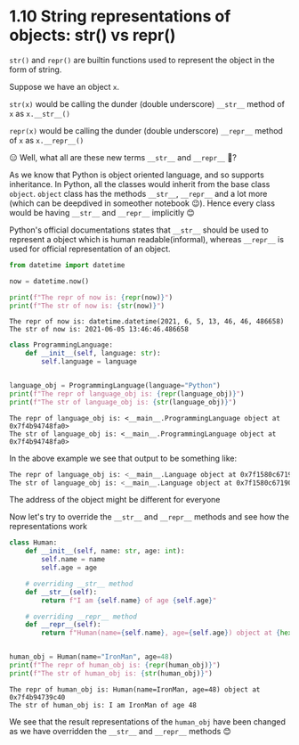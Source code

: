 # 1.10 String representations of objects: str() vs repr()

`str()` and `repr()` are builtin functions used to represent the object in the form of string.

Suppose we have an object `x`.

`str(x)` would be calling the dunder (double underscore) `__str__` method of `x` as `x.__str__()`

`repr(x)` would be calling the dunder (double underscore) `__repr__` method of `x` as `x.__repr__()`


😑 Well, what all are these new terms `__str__` and `__repr__` 🤔?

As we know that Python is object oriented language, and so supports inheritance. In Python, all the classes would inherit from the base class `object`. `object` class has the methods `__str__`, `__repr__` and a lot more (which can be deepdived in someother notebook 😉). Hence every class would be having `__str__` and `__repr__` implicitly 😊

Python's official documentations states that `__str__` should be used to represent a object which is human readable(informal), whereas `__repr__` is used for official representation of an object.


```python
from datetime import datetime

now = datetime.now()

print(f"The repr of now is: {repr(now)}")
print(f"The str of now is: {str(now)}")
```

    The repr of now is: datetime.datetime(2021, 6, 5, 13, 46, 46, 486658)
    The str of now is: 2021-06-05 13:46:46.486658



```python
class ProgrammingLanguage:
    def __init__(self, language: str):
        self.language = language


language_obj = ProgrammingLanguage(language="Python")
print(f"The repr of language_obj is: {repr(language_obj)}")
print(f"The str of language_obj is: {str(language_obj)}")
```

    The repr of language_obj is: <__main__.ProgrammingLanguage object at 0x7f4b94748fa0>
    The str of language_obj is: <__main__.ProgrammingLanguage object at 0x7f4b94748fa0>


In the above example we see that output to be something like:

```sh
The repr of language_obj is: <__main__.Language object at 0x7f1580c67190>
The str of language_obj is: <__main__.Language object at 0x7f1580c67190>
```

The address of the object might be different for everyone


Now let's try to override the `__str__` and `__repr__` methods and see how the representations work


```python
class Human:
    def __init__(self, name: str, age: int):
        self.name = name
        self.age = age

    # overriding __str__ method
    def __str__(self):
        return f"I am {self.name} of age {self.age}"

    # overriding __repr__ method
    def __repr__(self):
        return f"Human(name={self.name}, age={self.age}) object at {hex(id(self))}"


human_obj = Human(name="IronMan", age=48)
print(f"The repr of human_obj is: {repr(human_obj)}")
print(f"The str of human_obj is: {str(human_obj)}")
```

    The repr of human_obj is: Human(name=IronMan, age=48) object at 0x7f4b94739c40
    The str of human_obj is: I am IronMan of age 48


We see that the result representations of the `human_obj` have been changed as we have overridden the `__str__` and `__repr__` methods 😊
